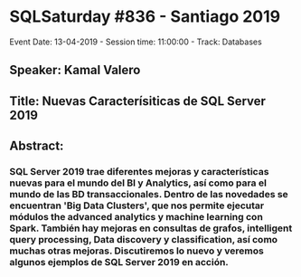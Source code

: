 # SQLSaturday #836 - Santiago 2019
Event Date: 13-04-2019 - Session time: 11:00:00 - Track: Databases
## Speaker: Kamal Valero
## Title: Nuevas Caracterísiticas de SQL Server 2019
## Abstract:
### SQL Server 2019 trae diferentes mejoras y características nuevas para el mundo del BI y Analytics, así como para el mundo de las BD transaccionales. Dentro de las novedades se encuentran 'Big Data Clusters', que nos permite ejecutar módulos the advanced analytics y machine learning con Spark. También hay mejoras en consultas de grafos, intelligent query processing, Data discovery y classification, así como muchas otras mejoras. Discutiremos lo nuevo y veremos algunos ejemplos de SQL Server 2019 en acción.
